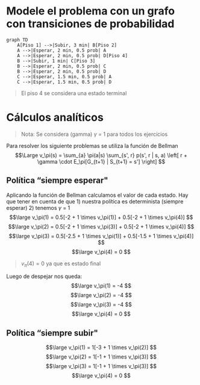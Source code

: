 
# Modele el problema con un grafo con transiciones de probabilidad

```mermaid
graph TD
    A[Piso 1] -->|Subir, 3 min| B[Piso 2]
    A -->|Esperar, 2 min, 0.5 prob| A
    A -->|Esperar, 2 min, 0.5 prob| D[Piso 4]
    B -->|Subir, 1 min| C[Piso 3]
    B -->|Esperar, 2 min, 0.5 prob| C
    B -->|Esperar, 2 min, 0.5 prob| D
    C -->|Esperar, 1.5 min, 0.5 prob| A
    C -->|Esperar, 1.5 min, 0.5 prob| D
```
> El piso 4 se considera una estado terminal


# Cálculos analíticos

> Nota: Se considera (gamma) $\gamma$ = 1 para todos los ejercicios

Para resolver los siguiente problemas se utiliza la función de Bellman
$$\Large
v_\pi(s) = \sum_{a} \pi(a|s) \sum_{s', r} p(s', r | s, a) \left[ r + \gamma \cdot E_\pi[G_{t+1} | S_{t+1} = s'] \right]
$$

## Política “siempre esperar"

Aplicando la función de Bellman calculamos el valor de cada estado. Hay que tener en cuenta de que 1) nuestra política es determinista (siempre esperar) 2) tenemos $\gamma$ = 1
$$\large v_\pi(1) = 0.5[-2 + 1 \times v_\pi(1)] + 0.5[-2 + 1 \times v_\pi(4)] $$
$$\large
v_\pi(2) = 0.5[-2 + 1 \times v_\pi(3)] + 0.5[-2 + 1 \times v_\pi(4)]
$$
$$\large
v_\pi(3) = 0.5[-2.5 + 1 \times v_\pi(1)] + 0.5[-1.5 + 1 \times v_\pi(4)]
$$
$$\large
v_\pi(4) = 0
$$
> $v_\pi(4) = 0$ ya que es estado final

Luego de despejar nos queda:
$$\large 
v_\pi(1) = -4 
$$
$$\large 
v_\pi(2) = -4 
$$
$$\large 
v_\pi(3) = -4 
$$
$$\large 
v_\pi(4) = 0 
$$

## Política “siempre subir"

$$\large
v_\pi(1) = 1[-3 + 1 \times v_\pi(2)] 
$$
$$\large
v_\pi(2) = 1[-1 + 1 \times v_\pi(3)]
$$
$$\large
v_\pi(3) = 1[-1 + 1 \times v_\pi(3)]
$$
$$\large
v_\pi(4) = 0
$$


